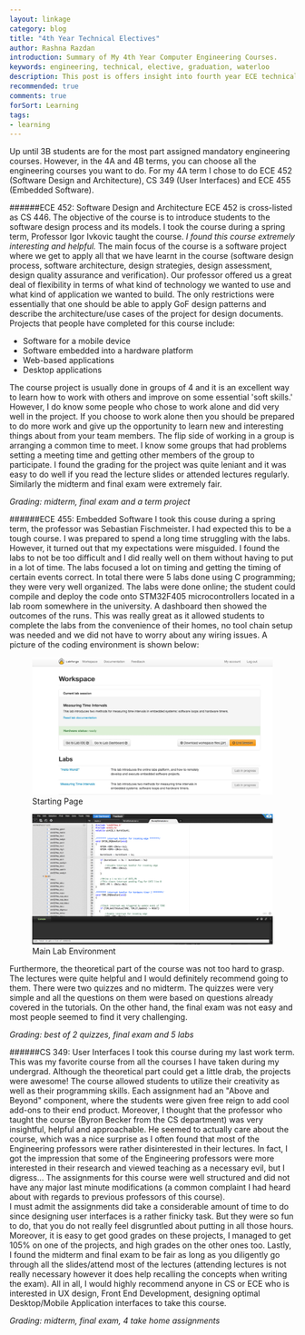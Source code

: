```yaml
---
layout: linkage
category: blog
title: "4th Year Technical Electives"
author: Rashna Razdan
introduction: Summary of My 4th Year Computer Engineering Courses.
keywords: engineering, technical, elective, graduation, waterloo
description: This post is offers insight into fourth year ECE technical electives offered at the University of Waterloo
recommended: true
comments: true
forSort: Learning
tags:
- learning
---
```


Up until 3B students are for the most part assigned mandatory engineering courses. However, in the 4A and 4B terms, you can choose all the engineering courses you want to do. For my 4A term I chose to do ECE 452 (Software Design and Architecture), CS 349 (User Interfaces) and ECE 455 (Embedded Software).

######ECE 452: Software Design and Architecture 
ECE 452 is cross-listed as CS 446. The objective of the course is to introduce students to the software design process and its models. I took the course during a spring term, Professor Igor Ivkovic taught the course. *I found this course extremely interesting and helpful.* The main focus of the course is a software project where we get to apply all that we have learnt in the course (software design process, software architecture, design strategies, design assessment, design quality assurance and verification). Our professor offered us a great deal of flexibility in terms of what kind of technology we wanted to use and what kind of application we wanted to build. The only restrictions were essentially that one should be able to apply GoF design patterns and describe the architecture/use cases of the project for design documents. 
Projects that people have completed for this course include:
<ul>
<li> Software for a mobile device </li>
<li> Software embedded into a hardware platform </li>
<li> Web-based applications </li>
<li> Desktop applications </li>
</ul>

The course project is usually done in groups of 4 and it is an excellent way to learn how to work with others and improve on some essential 'soft skills.' However, I do know some people who chose to work alone and did very well in the project.
If you choose to work alone then you should be prepared to do more work and give up the opportunity to learn new and interesting things about from your team members. The flip side of working in a group is arranging a common time to meet. I know some groups that had problems setting a meeting time and getting other members of the group to participate. I found the grading for the project was quite leniant and it was easy to do well if you read the lecture slides or attended lectures regularly. Similarly the midterm and final exam were extremely fair.  

*Grading: midterm, final exam and a term project*

######ECE 455: Embedded Software
I took this couse during a spring term, the professor was Sebastian Fischmeister. I had expected this to be a tough course. I was prepared to spend a long time struggling with the labs. However, it turned out that my expectations were misguided. I found the labs to not be too difficult and I did really well on them without having to put in a lot of time. The labs focused a lot on timing and getting the timing of certain events correct. In total there were 5 labs done using C programming; they were very well organized. The labs were done online; the student could compile and deploy the code onto STM32F405 microcontrollers located in a lab room somewhere in the university. A dashboard then showed the outcomes of the runs. This was really great as it allowed students to complete the labs from the convenience of their homes, no tool chain setup was needed and we did not have to worry about any wiring issues. A picture of the coding environment is shown below:
<figure>
	<div class="web">
		<img src="/images/blog/ece455_1.png">
	</div>
	<figurecaption>Starting Page</figurecaption>
</figure> 

<figure>
	<div class="web">
		<img src="/images/blog/ece455_3.png">
	</div>
	<figurecaption>Main Lab Environment</figurecaption>
</figure> 

Furthermore, the theoretical part of the course was not too hard to grasp. The lectures were quite helpful and I would definitely recommend going to them. There were two quizzes and no midterm. The quizzes were very simple and all the questions on them were based on questions already covered in the tutorials. On the other hand, the final exam was not easy and most people seemed to find it very challenging. 

*Grading: best of 2 quizzes, final exam and 5 labs*

######CS 349: User Interfaces
I took this course during my last work term. This was my favorite course from all the courses I have taken during my undergrad. Although the theoretical part could get a little drab, the projects were awesome! The course allowed students to utilize their creativity as well as their programming skills. Each assignment had an "Above and Beyond" component, where the students were given free reign to add cool add-ons to their end product. Moreover, I thought that the professor who taught the course (Byron Becker from the CS department) was very insightful, helpful and approachable. He seemed to actually care about the course, which was a nice surprise as I often found that most of the Engineering professors were rather disinterested in their lectures. In fact, I got the impression that some of the Engineering professors were more interested in their research and viewed teaching as a necessary evil, but I digress... The assignments for this course were well structured and did not have any major last minute modifications (a common complaint I had heard about with regards to previous professors of this course). <br/>
I must admit the assignments did take a considerable amount of time to do since designing user interfaces is a rather finicky task. But they were so fun to do, that you do not really feel disgruntled about putting in all those hours. Moreover, it is easy to get good grades on these projects, I managed to get 105% on one of the projects, and high grades on the other ones too. Lastly, I found the midterm and final exam to be fair as long as you diligently go through all the slides/attend most of the lectures (attending lectures is not really necessary however it does help recalling the concepts when writing the exam). All in all, I would highly recommend anyone in CS or ECE who is interested in UX design, Front End Development, designing optimal Desktop/Mobile Application interfaces to take this course.  

*Grading: midterm, final exam, 4 take home assignments*
